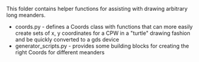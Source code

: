 This folder contains helper functions for assisting with drawing
arbitrary long meanders.

* coords.py - defines a Coords class with functions that can more easily
create sets of x, y coordinates for a CPW in a "turtle" drawing fashion
and be quickly converted to a gds device
* generator_scripts.py - provides some building blocks for creating the right
Coords for different meanders
